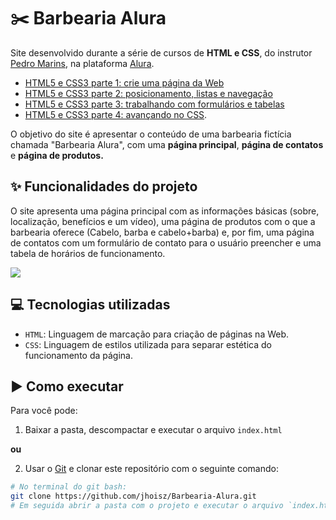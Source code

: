 # :scissors: Barbearia Alura

Site desenvolvido durante a série de cursos de **HTML e CSS**, do instrutor [Pedro Marins](https://cursos.alura.com.br/user/opedromarins), na plataforma [Alura](https://www.alura.com.br/).

- [HTML5 e CSS3 parte 1: crie uma página da Web](https://cursos.alura.com.br/course/html5-css3-primeiros-passos)
- [HTML5 e CSS3 parte 2: posicionamento, listas e navegação](https://cursos.alura.com.br/course/html5-css3-posicionamento-listas-navegacao)
- [HTML5 e CSS3 parte 3: trabalhando com formulários e tabelas](https://cursos.alura.com.br/course/html5-css3-formularios-tabelas) 
- [HTML5 e CSS3 parte 4: avançando no CSS](https://cursos.alura.com.br/course/html5-css3-avancando-css). 
 
 O objetivo do site é apresentar o conteúdo de uma barbearia fictícia chamada "Barbearia Alura", com uma **página principal**, **página de contatos** e **página de produtos.**
 
 ## :sparkles: Funcionalidades do projeto
 
O site apresenta uma página principal com as informações básicas (sobre, localização, benefícios e um vídeo), uma página de produtos com o que a barbearia oferece (Cabelo, barba e cabelo+barba) e, por fim, uma página de contatos com um formulário de contato para o usuário preencher e uma tabela de horários de funcionamento.

![](barbearia-alura.gif)

 ## :computer: Tecnologias utilizadas
 - `HTML`: Linguagem de marcação para criação de páginas na Web.
 - `CSS`: Linguagem de estilos utilizada para separar estética do funcionamento da página.
 
 ## :arrow_forward: Como executar
 
 Para você pode:
 
 1. Baixar a pasta, descompactar e executar o arquivo `index.html`
 
 **ou**
 
 2. Usar o [Git](https://git-scm.com/about) e clonar este repositório com o seguinte comando: 
 ```bash
 # No terminal do git bash:
 git clone https://github.com/jhoisz/Barbearia-Alura.git
 # Em seguida abrir a pasta com o projeto e executar o arquivo `index.html`.
 ```
